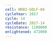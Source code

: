 ```yaml
---
cell: NR02-GOLF-04
cycleYear: 2017
cycle: 14
cycleDate: 2017-14
resistance: 1100000
enlightened: 472000 
---
```

      